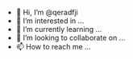 - 👋 Hi, I’m @qeradfji
- 👀 I’m interested in ...
- 🌱 I’m currently learning ...
- 💞️ I’m looking to collaborate on ...
- 📫 How to reach me ...

<!---
qeradfji/qeradfji is a ✨ special ✨ repository because its `README.md` (this file) appears on your GitHub profile.
You can click the Preview link to take a look at your changes.
--->
